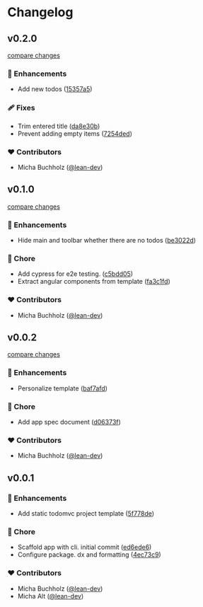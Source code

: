 # Changelog


## v0.2.0

[compare changes](https://github.com/lean-ng/sample-todomvc/compare/v0.1.0...v0.2.0)


### 🚀 Enhancements

  - Add new todos ([15357a5](https://github.com/lean-ng/sample-todomvc/commit/15357a5))

### 🩹 Fixes

  - Trim entered title ([da8e30b](https://github.com/lean-ng/sample-todomvc/commit/da8e30b))
  - Prevent adding empty items ([7254ded](https://github.com/lean-ng/sample-todomvc/commit/7254ded))

### ❤️  Contributors

- Micha Buchholz ([@lean-dev](http://github.com/lean-dev))

## v0.1.0

[compare changes](https://github.com/lean-ng/sample-todomvc/compare/v0.0.2...v0.1.0)


### 🚀 Enhancements

  - Hide main and toolbar whether there are no todos ([be3022d](https://github.com/lean-ng/sample-todomvc/commit/be3022d))

### 🏡 Chore

  - Add cypress for e2e testing. ([c5bdd05](https://github.com/lean-ng/sample-todomvc/commit/c5bdd05))
  - Extract angular components from template ([fa3c1fd](https://github.com/lean-ng/sample-todomvc/commit/fa3c1fd))

### ❤️  Contributors

- Micha Buchholz ([@lean-dev](http://github.com/lean-dev))

## v0.0.2

[compare changes](https://github.com/lean-ng/sample-todomvc/compare/v0.0.1...v0.0.2)


### 🚀 Enhancements

  - Personalize template ([baf7afd](https://github.com/lean-ng/sample-todomvc/commit/baf7afd))

### 🏡 Chore

  - Add app spec document ([d06373f](https://github.com/lean-ng/sample-todomvc/commit/d06373f))

### ❤️  Contributors

- Micha Buchholz ([@lean-dev](http://github.com/lean-dev))

## v0.0.1


### 🚀 Enhancements

  - Add static todomvc project template ([5f778de](https://github.com/lean-ng/sample-todomvc/commit/5f778de))

### 🏡 Chore

  - Scaffold app with cli. initial commit ([ed6ede6](https://github.com/lean-ng/sample-todomvc/commit/ed6ede6))
  - Configure package. dx and formatting ([4ec73c9](https://github.com/lean-ng/sample-todomvc/commit/4ec73c9))

### ❤️  Contributors

- Micha Buchholz ([@lean-dev](http://github.com/lean-dev))
- Micha Alt ([@lean-dev](http://github.com/lean-dev))

